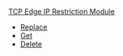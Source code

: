 <!-- Code generated for API Clients. DO NOT EDIT. -->

[TCP Edge IP Restriction Module](#tcp-edge-ip-restriction-module)

- [Replace](#tcp-edge-ip-restriction-module/#replace)
- [Get](#tcp-edge-ip-restriction-module/#get)
- [Delete](#tcp-edge-ip-restriction-module/#delete)
